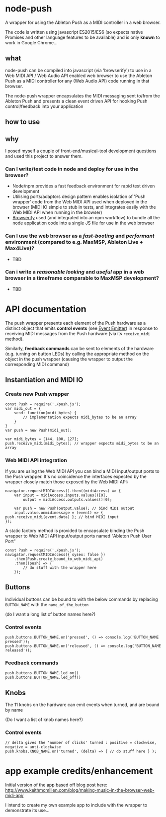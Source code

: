 # node-push
A wrapper for using the Ableton Push as a MIDI controller in a web browser.

The code is written using javascript ES2015/ES6 (so expects native Promises and other language features to be available) and is only **known** to work in Google Chrome...

## what

node-push can be compiled into javascript (via 'browserify') to use in a Web MIDI API / Web Audio API enabled web browser to use the Ableton Push as a MIDI controller for any (Web Audio API) code running in that browser.

The node-push wrapper encapsulates the MIDI messaging sent to/from the Ableton Push and presents a clean event driven API for hooking Push control/feedback into your application

## how to use

## why

I posed myself a couple of front-end/musical-tool development questions and used this project to answer them.

### Can I write/test code in node and deploy for use in the browser?
- Node/npm provides a fast feedback environment for rapid test driven development
- Utilising ports/adaptors design pattern enables isolation of 'Push wrapper' code from the Web MIDI API used when deployed in the browser (MIDI IO simple to stub in tests, and integrates easily with the Web MIDI API when running in the browser)
- [Browserify](http://browserify.org/) used (and integrated into an npm workflow) to bundle all the node application code into a single JS file for use in the web browser

### Can I use the web browser as a *fast-booting* and *performant* environment (compared to e.g. MaxMSP, Ableton Live + Max4Live)?
- TBD

### Can i write a *reasonable looking* and *useful* app in a web browser in a timeframe comparable to MaxMSP development?
- TBD

# API documentation

The push wrapper presents each element of the Push hardware as a distinct object that emits **control events** (see [Event Emitter](https://nodejs.org/api/events.html)) in response to receiving MIDI messages from the Push hardware (via its `receive_midi` method). 

Similarly, **feedback commands** can be sent to elements of the hardware (e.g. turning on button LEDs) by calling the appropriate method on the object in the push wrapper (causing the wrapper to output the corresponding MIDI command)

## Instantiation and MIDI IO

### Create new Push wrapper

```
const Push = require('./push.js');
var midi_out = {
    send: function(midi_bytes) {
        // implementation expects midi_bytes to be an array
    }
}
var push = new Push(midi_out);

var midi_bytes = [144, 100, 127];
push.receive_midi(midi_bytes); // wrapper expects midi_bytes to be an array
```

### Web MIDI API integration
If you are using the Web MIDI API you can bind a MIDI input/output ports to the Push wrapper. It's no coincidence the interfaces expected by the wrapper closely match those exposed by the Web MIDI API:
```
navigator.requestMIDIAccess().then((midiAccess) => {
    var input = midiAccess.inputs.values()[0],
        output = midiAccess.outputs.values()[0];

    var push = new Push(output.value); // bind MIDI output
    input.value.onmidimessage = (event) => { push.receive_midi(event.data) }; // bind MIDI input
});
```

A static factory method is provided to encapsulate binding the Push wrapper to Web MIDI API input/output ports named "Ableton Push User Port"
```
const Push = require('./push.js');
navigator.requestMIDIAccess({ sysex: false })
    .then(Push.create_bound_to_web_midi_api)
    .then((push) => {
        // do stuff with the wrapper here    
    });
```

## Buttons

Individual buttons can be bound to with the below commands by replacing `BUTTON_NAME` with the `name_of_the_button`

(do I want a long list of button names here?)

### Control events
```
push.buttons.BUTTON_NAME.on('pressed', () => console.log('BUTTON_NAME pressed'));
push.buttons.BUTTON_NAME.on('released', () => console.log('BUTTON_NAME released'));
```

### Feedback commands
```
push.buttons.BUTTON_NAME.led_on()
push.buttons.BUTTON_NAME.led_off()
```

## Knobs

The 11 knobs on the hardware can emit events when turned, and are bound by name

(Do I want a list of knob names here?)

### Control events
```
// delta gives the 'number of clicks' turned : positive = clockwise, negative = anti-clockwise
push.knobs.KNOB_NAME.on('turned', (delta) => { // do stuff here } );
```

# app example credits/enhancement

Initial version of the app based off blog post here: http://www.keithmcmillen.com/blog/making-music-in-the-browser-web-midi-api/

I intend to create my own example app to include with the wrapper to demonstrate its use...